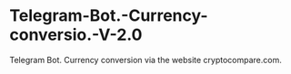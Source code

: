 # Telegram-Bot.-Currency-conversio.-V-2.0
Telegram Bot. Currency conversion via the website cryptocompare.com.
